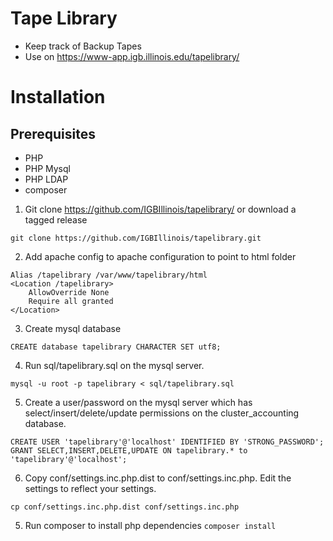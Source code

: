 # Tape Library

- Keep track of Backup Tapes
- Use on https://www-app.igb.illinois.edu/tapelibrary/

# Installation

## Prerequisites
- PHP
- PHP Mysql
- PHP LDAP
- composer

1. Git clone https://github.com/IGBIllinois/tapelibrary/ or download a tagged release
```
git clone https://github.com/IGBIllinois/tapelibrary.git
```
2. Add apache config to apache configuration to point to html folder
```
Alias /tapelibrary /var/www/tapelibrary/html
<Location /tapelibrary>
	AllowOverride None
	Require all granted
</Location>
```
3. Create mysql database
```
CREATE database tapelibrary CHARACTER SET utf8;
```
4. Run sql/tapelibrary.sql on the mysql server.
```
mysql -u root -p tapelibrary < sql/tapelibrary.sql
```
5. Create a user/password on the mysql server which has select/insert/delete/update permissions on the cluster_accounting database.
```
CREATE USER 'tapelibrary'@'localhost' IDENTIFIED BY 'STRONG_PASSWORD';
GRANT SELECT,INSERT,DELETE,UPDATE ON tapelibrary.* to 'tapelibrary'@'localhost';
```
6.  Copy conf/settings.inc.php.dist to conf/settings.inc.php.  Edit the settings to reflect your settings.
```
cp conf/settings.inc.php.dist conf/settings.inc.php
```
5.  Run composer to install php dependencies
```composer install```

